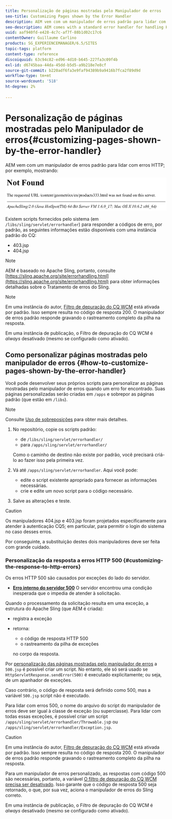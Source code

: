 ```yaml
---
title: Personalização de páginas mostradas pelo Manipulador de erros
seo-title: Customizing Pages shown by the Error Handler
description: AEM vem com um manipulador de erros padrão para lidar com erros HTTP
seo-description: AEM comes with a standard error handler for handling HTTP errors
uuid: aaf940fd-e428-4c7c-af7f-88b1d02c17c6
contentOwner: Guillaume Carlino
products: SG_EXPERIENCEMANAGER/6.5/SITES
topic-tags: platform
content-type: reference
discoiquuid: 63c94c82-ed96-4d10-b645-227fa3c09f4b
exl-id: d6745baa-44da-45dd-b5d5-a9b218e7e8cf
source-git-commit: b220adf6fa3e9faf94389b9a9416b7fca2f89d9d
workflow-type: tm+mt
source-wordcount: '518'
ht-degree: 2%

---
```


# Personalização de páginas mostradas pelo Manipulador de erros{#customizing-pages-shown-by-the-error-handler}

AEM vem com um manipulador de erros padrão para lidar com erros HTTP; por exemplo, mostrando:

![chlimage_1-67](assets/chlimage_1-67a.png)

Existem scripts fornecidos pelo sistema (em `/libs/sling/servlet/errorhandler`) para responder a códigos de erro, por padrão, as seguintes informações estão disponíveis com uma instância padrão do CQ:

* 403.jsp
* 404.jsp

>[!NOTE]
>
>AEM é baseado no Apache Sling, portanto, consulte [https://sling.apache.org/site/errorhandling.html](https://sling.apache.org/site/errorhandling.html) para obter informações detalhadas sobre o Tratamento de erros do Sling.

>[!NOTE]
>
>Em uma instância do autor, [Filtro de depuração do CQ WCM](/help/sites-deploying/osgi-configuration-settings.md) está ativada por padrão. Isso sempre resulta no código de resposta 200. O manipulador de erros padrão responde gravando o rastreamento completo da pilha na resposta.
>
>Em uma instância de publicação, o Filtro de depuração do CQ WCM é *always* desativado (mesmo se configurado como ativado).

## Como personalizar páginas mostradas pelo manipulador de erros {#how-to-customize-pages-shown-by-the-error-handler}

Você pode desenvolver seus próprios scripts para personalizar as páginas mostradas pelo manipulador de erros quando um erro for encontrado. Suas páginas personalizadas serão criadas em `/apps` e sobrepor as páginas padrão (que estão em `/libs`).

>[!NOTE]
>
>Consulte [Uso de sobreposições](/help/sites-developing/overlays.md) para obter mais detalhes.

1. No repositório, copie os scripts padrão:

   * de `/libs/sling/servlet/errorhandler/`
   * para `/apps/sling/servlet/errorhandler/`

   Como o caminho de destino não existe por padrão, você precisará criá-lo ao fazer isso pela primeira vez.

1. Vá até `/apps/sling/servlet/errorhandler`. Aqui você pode:

   * edite o script existente apropriado para fornecer as informações necessárias.
   * crie e edite um novo script para o código necessário.

1. Salve as alterações e teste.

>[!CAUTION]
>
>Os manipuladores 404.jsp e 403.jsp foram projetados especificamente para atender à autenticação CQ5; em particular, para permitir o login do sistema no caso desses erros.
>
>Por conseguinte, a substituição destes dois manipuladores deve ser feita com grande cuidado.

### Personalização da resposta a erros HTTP 500 {#customizing-the-response-to-http-errors}

Os erros HTTP 500 são causados por exceções do lado do servidor.

* **[Erro interno do servidor 500](https://www.w3.org/Protocols/rfc2616/rfc2616-sec10.html)**
O servidor encontrou uma condição inesperada que o impedia de atender à solicitação.

Quando o processamento da solicitação resulta em uma exceção, a estrutura do Apache Sling (que AEM é criada):

* registra a exceção
* retorna:

   * o código de resposta HTTP 500
   * o rastreamento da pilha de exceções

   no corpo da resposta.

Por [personalização das páginas mostradas pelo manipulador de erros](#how-to-customize-pages-shown-by-the-error-handler) a `500.jsp` é possível criar um script. No entanto, ele só será usado se `HttpServletResponse.sendError(500)` é executado explicitamente; ou seja, de um apanhador de exceções.

Caso contrário, o código de resposta será definido como 500, mas a variável `500.jsp` script não é executado.

Para lidar com erros 500, o nome do arquivo do script do manipulador de erros deve ser igual à classe de exceção (ou superclasse). Para lidar com todas essas exceções, é possível criar um script `/apps/sling/servlet/errorhandler/Throwable.js`p ou `/apps/sling/servlet/errorhandler/Exception.jsp`.

>[!CAUTION]
>
>Em uma instância do autor, [Filtro de depuração do CQ WCM](/help/sites-deploying/osgi-configuration-settings.md) está ativada por padrão. Isso sempre resulta no código de resposta 200. O manipulador de erros padrão responde gravando o rastreamento completo da pilha na resposta.
>
>Para um manipulador de erros personalizado, as respostas com código 500 são necessárias, portanto, a variável [O filtro de depuração do CQ WCM precisa ser desativado](/help/sites-deploying/osgi-configuration-settings.md). Isso garante que o código de resposta 500 seja retornado, o que, por sua vez, aciona o manipulador de erros do Sling correto.
>
>Em uma instância de publicação, o Filtro de depuração do CQ WCM é *always* desativado (mesmo se configurado como ativado).
